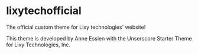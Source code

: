 
# lixytechofficial
The official custom theme for Lixy technologies' website!

This theme is developed by Anne Essien with the Unserscore Starter Theme for Lixy Technologies, Inc.
